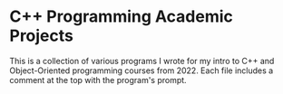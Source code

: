 # C++ Programming Academic Projects
This is a collection of various programs I wrote for my intro to C++ and Object-Oriented programming courses from 2022.
Each file includes a comment at the top with the program's prompt.
